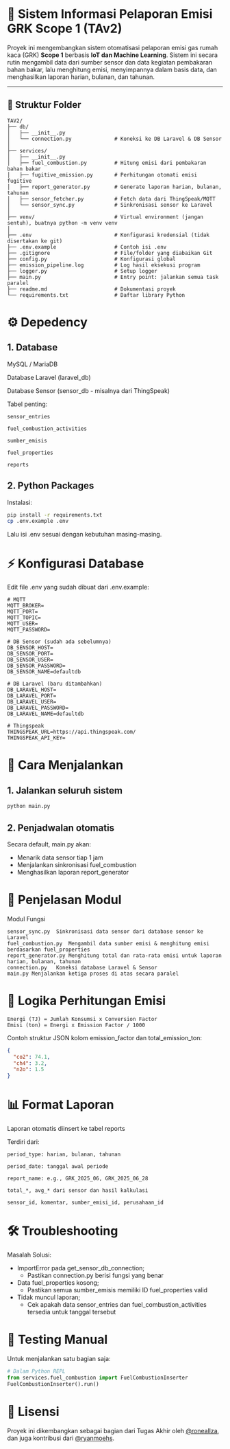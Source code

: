 # 🌱 Sistem Informasi Pelaporan Emisi GRK Scope 1 (TAv2)

Proyek ini mengembangkan sistem otomatisasi pelaporan emisi gas rumah kaca (GRK) **Scope 1** berbasis **IoT dan Machine Learning**. Sistem ini secara rutin mengambil data dari sumber sensor dan data kegiatan pembakaran bahan bakar, lalu menghitung emisi, menyimpannya dalam basis data, dan menghasilkan laporan harian, bulanan, dan tahunan.

---

## 📁 Struktur Folder

```plaintext
TAV2/
├── db/
│   ├── __init__.py
│   └── connection.py              # Koneksi ke DB Laravel & DB Sensor
│
├── services/
│   ├── __init__.py
│   ├── fuel_combustion.py         # Hitung emisi dari pembakaran bahan bakar
│   ├── fugitive_emission.py       # Perhitungan otomati emisi fugitive
│   ├── report_generator.py        # Generate laporan harian, bulanan, tahunan
│   ├── sensor_fetcher.py          # Fetch data dari ThingSpeak/MQTT
│   └── sensor_sync.py             # Sinkronisasi sensor ke Laravel
│
├── venv/                          # Virtual environment (jangan sentuh), buatnya python -m venv venv
│
├── .env                           # Konfigurasi kredensial (tidak disertakan ke git)
├── .env.example                   # Contoh isi .env
├── .gitignore                     # File/folder yang diabaikan Git
├── config.py                      # Konfigurasi global
├── emission_pipeline.log          # Log hasil eksekusi program
├── logger.py                      # Setup logger
├── main.py                        # Entry point: jalankan semua task paralel
├── readme.md                      # Dokumentasi proyek
└── requirements.txt               # Daftar library Python

```

# ⚙️ Depedency
## 1. Database
MySQL / MariaDB

Database Laravel (laravel_db)

Database Sensor (sensor_db - misalnya dari ThingSpeak)

Tabel penting:
```plaintext
sensor_entries

fuel_combustion_activities

sumber_emisis

fuel_properties

reports
```

## 2. Python Packages
Instalasi:

```bash
pip install -r requirements.txt
cp .env.example .env
```

Lalu isi .env sesuai dengan kebutuhan masing-masing.

# ⚡ Konfigurasi Database
Edit file .env yang sudah dibuat dari .env.example:

```text
# MQTT
MQTT_BROKER=
MQTT_PORT=
MQTT_TOPIC=
MQTT_USER=
MQTT_PASSWORD=

# DB Sensor (sudah ada sebelumnya)
DB_SENSOR_HOST=
DB_SENSOR_PORT=
DB_SENSOR_USER=
DB_SENSOR_PASSWORD=
DB_SENSOR_NAME=defaultdb

# DB Laravel (baru ditambahkan)
DB_LARAVEL_HOST=
DB_LARAVEL_PORT=
DB_LARAVEL_USER=
DB_LARAVEL_PASSWORD=
DB_LARAVEL_NAME=defaultdb

# Thingspeak
THINGSPEAK_URL=https://api.thingspeak.com/
THINGSPEAK_API_KEY=

```

# 🚀 Cara Menjalankan
## 1. Jalankan seluruh sistem

```bash
python main.py
```

## 2. Penjadwalan otomatis
Secara default, main.py akan:

- Menarik data sensor tiap 1 jam
- Menjalankan sinkronisasi fuel_combustion
- Menghasilkan laporan report_generator

# 📘 Penjelasan Modul
Modul	Fungsi
```plaintext
sensor_sync.py	Sinkronisasi data sensor dari database sensor ke Laravel
fuel_combustion.py	Mengambil data sumber emisi & menghitung emisi berdasarkan fuel_properties
report_generator.py	Menghitung total dan rata-rata emisi untuk laporan harian, bulanan, tahunan
connection.py	Koneksi database Laravel & Sensor
main.py	Menjalankan ketiga proses di atas secara paralel
```

# 🧠 Logika Perhitungan Emisi
```text
Energi (TJ) = Jumlah Konsumsi x Conversion Factor
Emisi (ton) = Energi x Emission Factor / 1000
```

Contoh struktur JSON kolom emission_factor dan total_emission_ton:

```json
{
  "co2": 74.1,
  "ch4": 3.2,
  "n2o": 1.5
}
```
# 📊 Format Laporan
Laporan otomatis diinsert ke tabel reports

Terdiri dari:
```plaintext
period_type: harian, bulanan, tahunan

period_date: tanggal awal periode

report_name: e.g., GRK_2025_06, GRK_2025_06_28

total_*, avg_* dari sensor dan hasil kalkulasi

sensor_id, komentar, sumber_emisi_id, perusahaan_id
```
# 🛠️ Troubleshooting
Masalah	Solusi:
- ImportError pada get_sensor_db_connection; 
  - Pastikan connection.py berisi fungsi yang benar
- Data fuel_properties kosong;	
  - Pastikan semua sumber_emisis memiliki ID fuel_properties valid
- Tidak muncul laporan;	
  - Cek apakah data sensor_entries dan fuel_combustion_activities tersedia untuk tanggal tersebut

# 🧪 Testing Manual
Untuk menjalankan satu bagian saja:

```python
# Dalam Python REPL
from services.fuel_combustion import FuelCombustionInserter
FuelCombustionInserter().run()
```

# 🧾 Lisensi
Proyek ini dikembangkan sebagai bagian dari Tugas Akhir oleh [@roneallza](https://github.com/RoneAllza), dan juga kontribusi dari [@ryanmoehs](https://github.com/ryanmoehs).